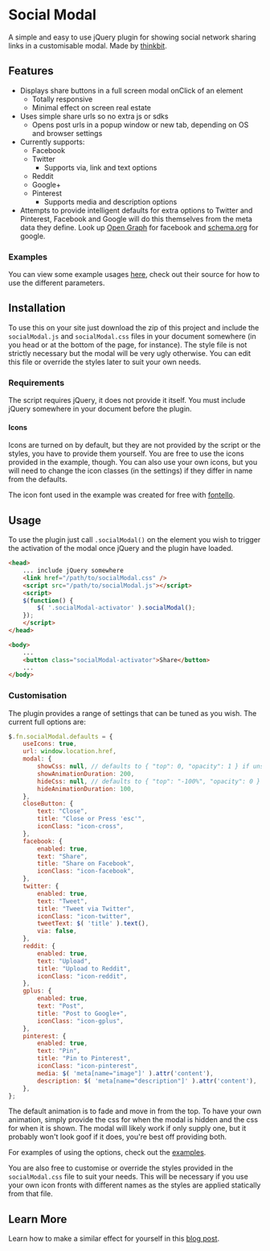 # Social Modal
A simple and easy to use jQuery plugin for showing social network sharing links in a customisable modal.
Made by [thinkbit](http://thinkbit.co.uk).

## Features
- Displays share buttons in a full screen modal onClick of an element
    - Totally responsive
    - Minimal effect on screen real estate
- Uses simple share urls so no extra js or sdks
    - Opens post urls in a popup window or new tab, depending on OS and browser settings
- Currently supports:
    - Facebook
    - Twitter
        - Supports via, link and text options
    - Reddit
    - Google+
    - Pinterest  
        - Supports media and description options  
- Attempts to provide intelligent defaults for extra options to Twitter and Pinterest, Facebook and Google
will do this themselves from the meta data they define. Look up [Open Graph](http://ogp.me) for facebook
and [schema.org](http://schema.org) for google.

### Examples
You can view some example usages [here](http://thinkbituk.github.io/social-modal/), check out their source
for how to use the different parameters.

## Installation
To use this on your site just download the zip of this project and include the `socialModal.js` and
`socialModal.css` files in your document somewhere (in you head or at the bottom of the page, for instance).
The style file is not strictly necessary but the modal will be very ugly otherwise. You can edit this file
or override the styles later to suit your own needs.

### Requirements
The script requires jQuery, it does not provide it itself. You must include jQuery somewhere in your document
before the plugin.

#### Icons
Icons are turned on by default, but they are not provided by the script or the styles, you have to provide
them yourself. You are free to use the icons provided in the example, though. You can also use your own icons,
but you will need to change the icon classes (in the settings) if they differ in name from the defaults.

The icon font used in the example was created for free with [fontello](http://www.fontello.com).

## Usage
To use the plugin just call `.socialModal()` on the element you wish to trigger the activation of the
modal once jQuery and the plugin have loaded.

```html
<head>
    ... include jQuery somewhere
    <link href="/path/to/socialModal.css" />
    <script src="/path/to/socialModal.js"></script>
    <script>
    $(function() {
        $( '.socialModal-activator' ).socialModal();
    });
    </script>
</head>

<body>
    ...
    <button class="socialModal-activator">Share</button>
    ...
</body>

```

### Customisation
The plugin provides a range of settings that can be tuned as you wish. The current full options are:

```javascript
$.fn.socialModal.defaults = {
    useIcons: true,
    url: window.location.href,
    modal: {
        showCss: null, // defaults to { "top": 0, "opacity": 1 } if unset
        showAnimationDuration: 200,
        hideCss: null, // defaults to { "top": "-100%", "opacity": 0 } if unset
        hideAnimationDuration: 100,
    },
    closeButton: {
        text: "Close",
        title: "Close or Press 'esc'",
        iconClass: "icon-cross",
    },
    facebook: {
        enabled: true,
        text: "Share",
        title: "Share on Facebook",
        iconClass: "icon-facebook",
    },
    twitter: {
        enabled: true,
        text: "Tweet",
        title: "Tweet via Twitter",
        iconClass: "icon-twitter",
        tweetText: $( 'title' ).text(),
        via: false,
    },
    reddit: {
        enabled: true,
        text: "Upload",
        title: "Upload to Reddit",
        iconClass: "icon-reddit",
    },
    gplus: {
        enabled: true,
        text: "Post",
        title: "Post to Google+",
        iconClass: "icon-gplus",
    },
    pinterest: {
        enabled: true,
        text: "Pin",
        title: "Pin to Pinterest",
        iconClass: "icon-pinterest",
        media: $( 'meta[name="image"]' ).attr('content'),
        description: $( 'meta[name="description"]' ).attr('content'),
    },
};
```
The default animation is to fade and move in from the top. To have your own animation, simply provide the css
for when the modal is hidden and the css for when it is shown. The modal will likely work if only supply one,
but it probably won't look goof if it does, you're best off providing both.

For examples of using the options, check out the [examples](http://thinkbituk.github.io/social-modal/).

You are also free to customise or override the styles provided in the `socialModal.css` file to suit
your needs. This will be necessary if you use your own icon fronts with different names as the styles are
applied statically from that file.

## Learn More
Learn how to make a similar effect for yourself in this
[blog post](http://blog.thinkbit.co.uk/a-simple-social-sharer-modal).
